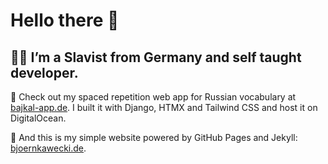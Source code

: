 # Hello there 👋


## 🧑‍💻 I’m a Slavist from Germany and self taught developer.

🌱 Check out my spaced repetition web app for Russian vocabulary at <a target="_blank" rel="noopener noreferrer" href="https://bajkal-app.de">bajkal-app.de</a>. I built it with Django, HTMX and Tailwind CSS and host it on DigitalOcean.

💬 And this is my simple website powered by GitHub Pages and Jekyll: <a target="_blank" rel="noopener noreferrer" href="https://bjoernkawecki.de">bjoernkawecki.de</a>.
